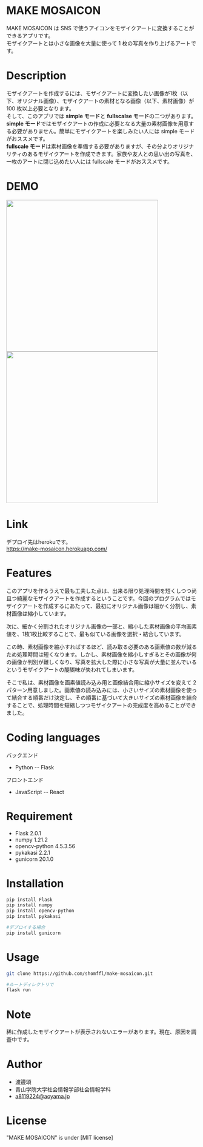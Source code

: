 # MAKE MOSAICON

MAKE MOSAICON は SNS で使うアイコンをモザイクアートに変換することができるアプリです。  
モザイクアートとは小さな画像を大量に使って 1 枚の写真を作り上げるアートです。

# Description

モザイクアートを作成するには、モザイクアートに変換したい画像が1枚（以下、オリジナル画像）、モザイクアートの素材となる画像（以下、素材画像）が 100 枚以上必要となります。  
そして、このアプリでは **simple モード**と **fullscalse モード**の二つがあります。  
**simple モード**ではモザイクアートの作成に必要となる大量の素材画像を用意する必要がありません。簡単にモザイクアートを楽しみたい人には simple モードがおススメです。  
**fullscale モード**は素材画像を準備する必要がありますが、その分よりオリジナリティのあるモザイクアートを作成できます。家族や友人との思い出の写真を、一枚のアートに閉じ込めたい人には fullscale モードがおススメです。

# DEMO

<img src="https://user-images.githubusercontent.com/89062440/137499765-3d0ee275-0b0c-456d-a807-c8912356cf96.gif" height="400vmax">
<img src="https://user-images.githubusercontent.com/89062440/137502253-7f0cb8f1-fb19-47cc-8580-5eeefccbbda4.gif" width="400vmax">

# Link
デプロイ先はherokuです。  
https://make-mosaicon.herokuapp.com/


# Features

このアプリを作るうえで最も工夫した点は、出来る限り処理時間を短くしつつ尚且つ綺麗なモザイクアートを作成するということです。今回のプログラムではモザイクアートを作成するにあたって、最初にオリジナル画像は細かく分割し、素材画像は縮小しています。  

次に、細かく分割されたオリジナル画像の一部と、縮小した素材画像の平均画素値を、1枚1枚比較することで、最も似ている画像を選択・結合しています。  

この時、素材画像を縮小すればするほど、読み取る必要のある画素値の数が減るため処理時間は短くなります。しかし、素材画像を縮小しすぎるとその画像が何の画像か判別が難しくなり、写真を拡大した際に小さな写真が大量に並んでいるというモザイクアートの醍醐味が失われてしまいます。  

そこで私は、素材画像を画素値読み込み用と画像結合用に縮小サイズを変えて 2 パターン用意しました。画素値の読み込みには、小さいサイズの素材画像を使って結合する順番だけ決定し、その順番に基づいて大きいサイズの素材画像を結合することで、処理時間を短縮しつつモザイクアートの完成度を高めることができました。

# Coding languages
バックエンド
- Python -- Flask

フロントエンド
- JavaScript -- React

# Requirement

- Flask 2.0.1
- numpy 1.21.2
- opencv-python 4.5.3.56
- pykakasi 2.2.1
- gunicorn 20.1.0


# Installation

```bash
pip install Flask
pip install numpy
pip install opencv-python
pip install pykakasi

#デプロイする場合
pip install gunicorn
```

# Usage

```bash
git clone https://github.com/shomffl/make-mosaicon.git

#ルートディレクトリで
flask run
```

# Note
稀に作成したモザイクアートが表示されないエラーがあります。現在、原因を調査中です。


# Author

- 渡邊頌
- 青山学院大学社会情報学部社会情報学科
- a8119224@aoyama.jp

# License

"MAKE MOSAICON" is under [MIT license]
